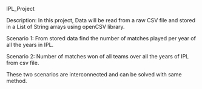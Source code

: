 IPL_Project

Description:
In this project, Data will be read from a raw CSV file and stored in a List of String arrays using openCSV library.

Scenario 1:
From stored data find the number of matches played per year of all the years in IPL.

Scenario 2:
Number of matches won of all teams over all the years of IPL from csv file.

These two scenarios are interconnected and can be solved with same method.

